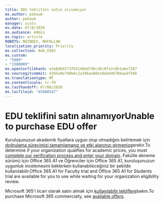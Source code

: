 ```yaml
---
title: EDU teklifini satın alınamıyor
ms.author: pebaum
author: pebaum
manager: scotv
ms.date: 07/8/2020
ms.audience: Admin
ms.topic: article
ROBOTS: NOINDEX, NOFOLLOW
localization_priority: Priority
ms.collection: Adm_O365
ms.custom:
- "5989"
- "1500009"
ms.openlocfilehash: e3a8db9273fb3146bd798c36c0fa7c0b1a6e7187
ms.sourcegitcommit: 4265a9e79db6c2a396aa80ec0ebd467bbaadf366
ms.translationtype: MT
ms.contentlocale: tr-TR
ms.lasthandoff: 07/08/2020
ms.locfileid: "45088547"
---
```

# <a name="unable-to-purchase-edu-offer"></a><span data-ttu-id="13051-102">EDU teklifini satın alınamıyor</span><span class="sxs-lookup"><span data-stu-id="13051-102">Unable to purchase EDU offer</span></span>

<span data-ttu-id="13051-103">Kuruluşunuzun akademik fiyatlara uygun olup olmadığını belirlemek için [doğrulama sürecimizi tamamlamanız ve etki alanınızı girmeniz](https://portal.office.com/Adminportal/Home#/Domains/SOWizard)gerekir.</span><span class="sxs-lookup"><span data-stu-id="13051-103">To determine if your organization qualifies for academic prices, you must [complete our verification process and enter your domain](https://portal.office.com/Adminportal/Home#/Domains/SOWizard).</span></span> <span data-ttu-id="13051-104">Fakülte deneme sürümü için Office 365 A1 ve Öğrenciler için Office 365 A1, kuruluşunuzun uygunluk incelemesini beklerken kullanabileceğiniz bir şekilde kullanılabilir.</span><span class="sxs-lookup"><span data-stu-id="13051-104">Office 365 A1 for Faculty trial and Office 365 A1 for Students trial are available for you to use while waiting for your organization eligibility review.</span></span>

<span data-ttu-id="13051-105">Microsoft 365'i ticari olarak satın almak için [kullanılabilir tekliflere](https://go.microsoft.com/fwlink/p/?linkid=868433)bakın.</span><span class="sxs-lookup"><span data-stu-id="13051-105">To purchase Microsoft 365 commercially, see [available offers](https://go.microsoft.com/fwlink/p/?linkid=868433).</span></span>